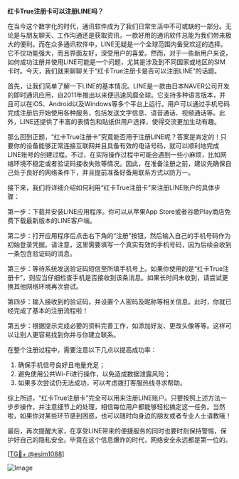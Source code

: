 **红卡True注册卡可以注册LINE吗？**

在当今这个数字化的时代，通讯软件成为了我们日常生活中不可或缺的一部分。无论是与朋友聊天、工作沟通还是获取资讯，一款好用的通讯软件总能为我们带来极大的便利。而在众多通讯软件中，LINE无疑是一个全球范围内备受欢迎的选择。它不仅功能强大，而且界面友好，深受用户的喜爱。然而，对于一些新用户来说，如何成功注册并使用LINE可能是一个问题，尤其是涉及到不同国家或地区的SIM卡时。今天，我们就来聊聊关于“红卡True注册卡是否可以注册LINE”的话题。

首先，让我们简单了解一下LINE的基本情况。LINE是一款由日本NAVER公司开发的即时通讯应用，自2011年推出以来便迅速风靡全球。它支持多种语言版本，并且可以在iOS、Android以及Windows等多个平台上运行。用户可以通过手机号码完成注册后开始使用各种服务，包括发送文字信息、语音通话、视频通话等。此外，LINE还提供了丰富的表情包和贴纸供用户选择，使得交流更加生动有趣。

那么回到正题，“红卡True注册卡”究竟能否用于注册LINE呢？答案是肯定的！只要你的设备能够正常连接互联网并且具备有效的电话号码，就可以顺利地完成LINE账号的创建过程。不过，在实际操作过程中可能会遇到一些小麻烦，比如网络环境不稳定或者验证码接收失败等情况。因此，在准备注册之前，建议先确保自己处于良好的网络条件下，并且提前准备好备用联系方式以防万一。

接下来，我们将详细介绍如何利用“红卡True注册卡”来注册LINE账户的具体步骤：

第一步：下载并安装LINE应用程序。你可以从苹果App Store或者谷歌Play商店免费下载最新版本的LINE客户端。

第二步：打开应用程序后点击右下角的“注册”按钮，然后输入自己的手机号码作为初始登录凭据。请注意，这里需要填写一个真实有效的手机号码，因为后续会收到一条包含验证码的消息。

第三步：等待系统发送验证码短信至所填手机号上。如果你使用的是“红卡True注册卡”，则应当仔细检查手机是否接收到该条消息。如果长时间未收到，请尝试更换其他网络环境再次尝试。

第四步：输入接收到的验证码，并设置个人密码及昵称等相关信息。此时，你就已经完成了基本的注册流程啦！

第五步：根据提示完成必要的资料完善工作，如添加好友、更改头像等等。这样可以让别人更容易找到你并与你建立联系。

在整个注册过程中，需要注意以下几点以提高成功率：
1. 确保手机信号良好且电量充足；
2. 避免使用公共Wi-Fi进行操作，以免造成数据泄露风险；
3. 如果多次尝试仍无法成功，可以考虑拨打客服热线寻求帮助。

综上所述，“红卡True注册卡”完全可以用来注册LINE账户。只要按照上述方法一步步操作，并注意细节上的处理，相信每位用户都能够轻松搞定这一任务。当然啦，如果你对某些环节感到困惑，也可以随时向身边的朋友或者专业人士请教哦！

最后，再次提醒大家，在享受LINE带来的便捷服务的同时也要时刻保持警惕，保护好自己的隐私安全。毕竟在这个信息爆炸的时代，网络安全永远都是第一位的。

[[TG💪+ @esim1088](https://t.me/s/esim1088)]

![Image](https://i.postimg.cc/4NQfJmqS/Snipaste-2025-05-13-00-14-12.png)